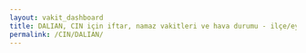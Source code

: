 ```yaml
---
layout: vakit_dashboard
title: DALIAN, CIN için iftar, namaz vakitleri ve hava durumu - ilçe/eyalet seç
permalink: /CIN/DALIAN/
---
```


<script type="text/javascript">
  var GLOBAL_COUNTRY = 'CIN';
  var GLOBAL_CITY = 'DALIAN';
  var GLOBAL_STATE = '';
  var lat = 72;
  var lon = 21;
</script>

